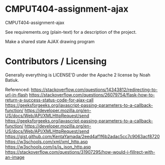 CMPUT404-assignment-ajax
==============================

CMPUT404-assignment-ajax

See requirements.org (plain-text) for a description of the project.

Make a shared state AJAX drawing program

Contributors / Licensing
========================

Generally everything is LICENSE'D under the Apache 2 license by Noah Batiuk.

Referenced:
https://stackoverflow.com/questions/14343812/redirecting-to-url-in-flash
https://stackoverflow.com/questions/26079754/flask-how-to-return-a-success-status-code-for-ajax-call
https://geeksforgeeks.org/javascript-passing-parameters-to-a-callback-function/
https://developer.mozilla.org/en-US/docs/Web/API/XMLHttpRequest/send
https://geeksforgeeks.org/javascript-passing-parameters-to-a-callback-function/
https://developer.mozilla.org/en-US/docs/Web/API/XMLHttpRequest/send
https://gist.github.com/KentaYamada/2eed4af1f6b2adac5cc7c9063acf8720
https://w3schools.com/xml/xml_http.asp
https://w3schools.com/js/js_json_http.asp
https://stackoverflow.com/questions/31907295/how-would-i-fillrect-with-an-image

